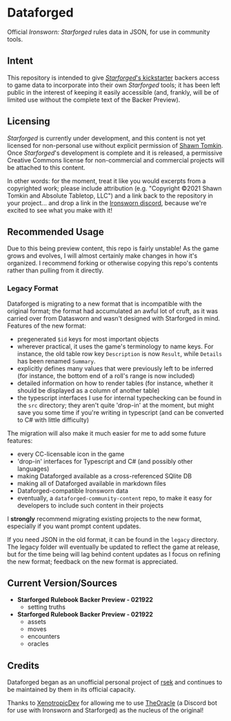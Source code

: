 # Dataforged

Official *Ironsworn: Starforged* rules data in JSON, for use in community tools.

## Intent

This repository is intended to give [*Starforged*'s kickstarter](https://www.kickstarter.com/projects/shawntomkin/ironsworn-starforged) backers access to game data to incorporate into their own *Starforged* tools; it has been left public in the interest of keeping it easily accessible (and, frankly, will be of limited use without the complete text of the Backer Preview).

## Licensing

*Starforged* is currently under development, and this content is not yet licensed for non-personal use without explicit permission of [Shawn Tomkin](https://www.ironswornrpg.com/). Once *Starforged*'s development is complete and it is released, a permissive Creative Commons license for non-commercial and commercial projects will be attached to this content.

In other words: for the moment, treat it like you would excerpts from a copyrighted work; please include attribution (e.g. "Copyright ©2021 Shawn Tomkin and Absolute Tabletop, LLC") and a link back to the repository in your project... and drop a link in the [Ironsworn discord](https://discordapp.com/invite/6QMvmJb), because we're excited to see what you make with it!

## Recommended Usage

Due to this being preview content, this repo is fairly unstable! As the game grows and evolves, I will almost certainly make changes in how it's organized. I recommend forking or otherwise copying this repo's contents rather than pulling from it directly.

### Legacy Format
Dataforged is migrating to a new format that is incompatible with the original format; the format had accumulated an awful lot of cruft, as it was carried over from Datasworn and wasn't designed with Starforged in mind. Features of the new format:

  * pregenerated `$id` keys for most important objects
  * wherever practical, it uses the game's terminology to name keys. For instance, the old table row key `Description` is now `Result`, while `Details` has been renamed `Summary`.
  * explicitly defines many values that were previously left to be inferred (for instance, the bottom end of a roll's range is now included)
  * detailed information on how to render tables (for instance, whether it should be displayed as a column of another table)
  * the typescript interfaces I use for internal typechecking can be found in the `src` directory; they aren't quite 'drop-in' at the moment, but might save you some time if you're writing in typescript (and can be converted to C# with little difficulty)

The migration will also make it much easier for me to add some future features:
  * every CC-licensable icon in the game
  * 'drop-in' interfaces for Typescript and C# (and possibly other languages)
  * making Dataforged available as a cross-referenced SQlite DB
  * making all of Dataforged available in markdown files
  * Dataforged-compatible Ironsworn data
  * eventually, a `dataforged-community-content` repo, to make it easy for developers to include such content in their projects

I **strongly** recommend migrating existing projects to the new format, especially if you want prompt content updates.

If you need JSON in the old format, it can be found in the `legacy` directory. The legacy folder will eventually be updated to reflect the game at release, but for the time being will lag behind content updates as I focus on refining the new format; feedback on the new format is appreciated.

## Current Version/Sources

  * **Starforged Rulebook Backer Preview - 021922**
    * setting truths
  * **Starforged Rulebook Backer Preview - 021922**
    * assets
    * moves
    * encounters
    * oracles

## Credits

Dataforged began as an unofficial personal project of [rsek](https://github.com/rsek) and continues to be maintained by them in its official capacity.

Thanks to [XenotropicDev](https://github.com/XenotropicDev) for allowing me to use [TheOracle](https://github.com/XenotropicDev/TheOracle) (a Discord bot for use with Ironsworn and Starforged) as the nucleus of the original!

